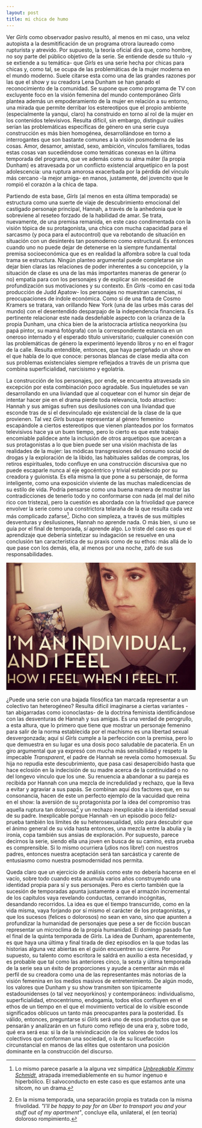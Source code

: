 ```yaml
---
layout: post
title: mi chica de humo
---
```


Ver *Girls* como observador pasivo resultó, al menos en mi caso, una veloz autopista a la desmitificación de un programa otrora laureado como rupturista y atrevido. Por supuesto, la teoría oficial dirá que, como hombre, no soy parte del público objetivo de la serie. Se entiende desde su título -y se extiende a su temática- que *Girls* es una serie hecha por chicas para chicas y, como tal, se ocupa de las problemáticas de la mujer moderna en el mundo moderno. Suele citarse esta como una de las grandes razones por las que el show y su creadora Lena Dunham se han ganado el reconocimiento de la comunidad. Se supone que como programa de TV con excluyente foco en la visión femenina del mundo contemporáneo *Girls* plantea además un empoderamiento de la mujer en relación a su entorno, una mirada que permite derribar los estereotipos que el propio ambiente (especialmente la yanqui, claro) ha construido en torno al rol de la mujer en los contenidos televisivos. Resulta difícil, sin embargo, distinguir cuáles serían las problemáticas específicas de género en una serie cuya construcción es más bien homogénea, desarrollándose en torno a interrogantes que son bastante comunes a la visión posmoderna de las cosas. Amor, desamor, amistad, sexo, ambición, vínculos familiares, todas estas cosas van sucediéndose como temáticas conexas en la última temporada del programa, que ve además como su alma máter (la propia Dunham) es atravesada por un conflicto existencial arquetípico en la post adolescencia: una ruptura amorosa exacerbada por la pérdida del vínculo más cercano -la mejor amiga- en manos, justamente, del jovencito que le rompió el corazón a la chica de tapa.

Partiendo de esta base, *Girls* (al menos en esta última temporada) se estructura como una suerte de viaje de descubrimiento emocional del castigado personaje principal, Hannah, a través de la anhedonia que le sobreviene al reseteo forzado de la habilidad de amar. Se trata, nuevamente, de una premisa remanida, en este caso condimentada con la visión tópica de su protagonista, una chica con mucha capacidad para el sarcasmo (y poca para el autocontrol) que va rebotando de situación en situación con un desinterés tan posmoderno como estructural. Es entonces cuando uno no puede dejar de detenerse en la siempre fundamental premisa socioeconómica que es en realidad la alfombra sobre la cual toda trama se estructura. Ningún planteo argumental puede completarse sin dejar bien claras las relaciones de poder inherentes a su concepción, y la situación de clase es una de las más importantes maneras de generar (o no) empatía para con los personajes y de explicar sin necesidad de profundización sus motivaciones y su contexto. En *Girls* -como en casi toda producción de Judd Apatow- los personajes no muestran carencias, ni preocupaciones de índole económica. Como si de una flota de Cosmo Kramers se tratara, van orillando New York (una de las urbes más caras del mundo) con el desentendido desparpajo de la independencia financiera. Es pertinente relacionar este nada desdeñable aspecto con la crianza de la propia Dunham, una chica bien de la aristocracia artística neoyorkina (su papá pintor, su mamá fotógrafa) con la correspondiente estancia en un oneroso internado y el esperado título universitario; cualquier conexión con las problemáticas de género la experimentó leyendo libros y no en el fragor de la calle. Resulta entendible, entonces, que haya pergeñado un show en el que habla de lo que conoce: personas blancas de clase media alta con sus problemas existenciales siempre reflejados a través de un prisma que combina superficialidad, narcisismo y egolatría.

La construcción de los personajes, por ende, se encuentra atravesada sin excepción por esta combinación poco agradable. Sus inquietudes se van desarrollando en una liviandad que al coquetear con el humor sin dejar de intentar hacer pie en el drama pierde toda relevancia, todo atractivo: Hannah y sus amigas sufren sus desilusiones con una liviandad que esconde tras de sí el desvinculado eje existencial de la clase de la que provienen. Tal vez *Girls* busque representar al género femenino escapándole a ciertos estereotipos que vienen planteados por los formatos televisivos hace ya un buen tiempo, pero lo cierto es que este trabajo encomiable palidece ante la inclusión de otros arquetipos que acercan a sus protagonistas a lo que bien puede ser una visión machista de las realidades de la mujer: las módicas transgresiones del consumo social de drogas y la exploración de la libido, las habituales salidas de compras, los retiros espirituales, todo confluye en una construcción discursiva que no puede escaparle nunca al eje egocéntrico y trivial establecido por su creadora y guionista. Es ella misma la que pone a su personaje, de forma inteligente, como una exposición viviente de las muchas maledicencias de su estilo de vida. Podría pensarse como una buena manera de mostrar las contradicciones de tenerlo todo y no conformarse con nada (el mal del niño rico con tristeza), pero la cuestión es abordada con la frivolidad que parece envolver la serie como una constrictora telaraña de la que resulta cada vez más complicado zafarse[^fn-n1]. Dicho con simpleza, a través de sus múltiples desventuras y desilusiones, Hannah no aprende nada. O más bien, si uno se guía por el final de temporada, *sí* aprende algo. Lo triste del caso es que el aprendizaje que debería sintetizar su indagación se resuelve en una conclusión tan característica de su praxis como de su ethos: más allá de lo que pase con los demás, ella, al menos por una noche, zafó de sus responsabilidades.

![alt text](https://raw.githubusercontent.com/irigoin/irigoin.github.io/master/images/chiks.jpg "Filosofía barata y zapatos de marca")

¿Puede una serie con una bajada filosófica tan marcada representar a un colectivo tan heterogéneo? Resulta difícil imaginarse a ciertas variantes -tan abigarradas como iconoclastas- de la doctrina feminista identificándose con las desventuras de Hannah y sus amigas. Es una verdad de perogrullo, a esta altura, que lo primero que tiene que mostrar un personaje femenino para salir de la norma establecida por el machismo es una libertad sexual desvergonzada; aquí sí *Girls* cumple a la perfección con la premisa, pero lo que demuestra en su lugar es una dosis poco saludable de pacatería. En un giro argumental que ya expresó con mucha más sensibilidad y respeto la impecable *Transparent*, el padre de Hannah se revela como homosexual. Su hija no repudia este descubrimiento, que pasa casi desapercibido hasta que hace eclosión en la indecisión de su madre acerca de la continuidad o no del longevo vínculo que los une. Su renuencia a abandonar a su pareja es recibida por Hannah con una mezcla de incredulidad y rechazo, que la lleva a evitar y agraviar a sus papás. Se combinan aquí dos factores que, en su consonancia, hacen de este un perfecto ejemplo de la vacuidad que reina en el show: la aversión de su protagonista por la idea del compromiso tras aquella ruptura tan dolorosa[^fn-n2] y un rechazo inexplicable a la identidad sexual de su padre. Inexplicable porque Hannah -en un episodio poco feliz- prueba también los límites de su heterosexualidad, sólo para descubrir que el ánimo general de su vida hasta entonces, una mezcla entre la abulia y la ironía, copa también sus ansias de exploración. Por supuesto, parece decirnos la serie, siendo ella una joven en busca de su camino, esta prueba es comprensible. Si lo mismo ocurriera (¡dios nos libre!) con nuestros padres, entonces nuestra aceptación será tan sarcástica y carente de entusiasmo como nuestra posmodernidad nos permita.

Queda claro que un ejercicio de análisis como este no debería hacerse en el vacío, sobre todo cuando esta acumula varios años construyendo una identidad propia para sí y sus personajes. Pero es cierto también que la sucesión de temporadas apunta justamente a que el armazón incremental de los capítulos vaya revelando conductas, cerrando incógnitas, desandando recorridos. La idea es que el tiempo transcurrido, como en la vida misma, vaya forjando por sí mismo el carácter de los protagonistas, y que los sucesos (felices o dolorosos) no sean en vano, sino que apunten a profundizar la humanidad de personajes que pese a ser de ficción buscan representar un microclima de la propia humanidad. El domingo pasado fue el final de la quinta temporada de *Girls*. La idea de Dunham, aparentemente, es que haya una última y final tirada de diez episodios en la que todas las historias alguna vez abiertas en el guión encuentren su cierre. Por supuesto, su talento como escritora le saldrá en auxilio a esta necesidad, y es probable que tal como las anteriores cinco, la sexta y última temporada de la serie sea un éxito de proporciones y ayude a cementar aún más el perfil de su creadora como una de las representantes más notorias de la visión femenina en los medios masivos de entretenimiento. De algún modo, los valores que Dunham y su show transmiten son típicamente estadounidenses (o tal vez neoyorkinos) y contemporáneos: individualismo, superficialidad, etnocentrismo, endogamia, todos ellos confluyen en el ethos de un tiempo en el que el movimiento vertical de lo visible esconde significados oblicuos un tanto más preocupantes para la posteridad. Es válido, entonces, preguntarse si *Girls* será uno de esos productos que se pensarán y analizarán en un futuro como reflejo de una era y, sobre todo, qué era será esa: si la de la reivindicación de los valores de todos los colectivos que conforman una sociedad, o la de su licuefacción circunstancial en manos de las elites que ostentaron una posición dominante en la construcción del discurso.


[^fn-n1]: Lo mismo parece pasarle a la alguna vez simpática [*Unbreakable Kimmy Schmidt*](http://netflix.com/title/80025384), atrapada irremediablemente en su humor ingenuo e hiperbólico. El salvoconducto en este caso es que estamos ante una sitcom, no un drama.
[^fn-n2]: En la misma temporada, una separación propia es tratada con la misma frivolidad. *"I'll be happy to pay for an Uber to transport you and your stuff out of my apartment"*, concluye ella, unilateral, el (en teoría) doloroso rompimiento.
